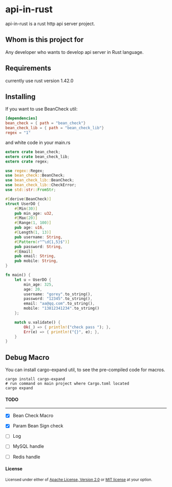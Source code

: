 api-in-rust
===========
api-in-rust is a rust http api server project.

Whom is this project for
------------------------
Any developer who wants to develop api server in Rust language.

Requirements
------------
currently use rust version 1.42.0

Installing
----------

If you want to use BeanCheck util:

```toml
[dependencies]
bean_check = { path = "bean_check"}
bean_check_lib = { path = "bean_check_lib"}
regex = "1"
```

and white code in your main.rs
```rs
extern crate bean_check;
extern crate bean_check_lib;
extern crate regex;

use regex::Regex;
use bean_check::BeanCheck;
use bean_check_lib::BeanCheck;
use bean_check_lib::CheckError;
use std::str::FromStr;

#[derive(BeanCheck)]
struct UserDO {
    #[Min(30)]
    pub min_age: u32,
    #[Max(20)]
    #[Range(1, 100)]
    pub age: u16,
    #[Length(1, 13)]
    pub username: String,
    #[Pattern(r"^\d{1,5}$")]
    pub password: String,
    #[Email]
    pub email: String,
    pub mobile: String,
}

fn main() {
    let u = UserDO {
        min_age: 325,
        age: 20,
        username: "gorey".to_string(),
        password: "12345".to_string(),
        email: "aa@qq.com".to_string(),
        mobile: "13812341234".to_string()
    };

    match u.validate() {
        Ok(_) => { println!("check pass "); },
        Err(e) => { println!("{}", e); },
    }
}
```

Debug Macro
-----------
You can install cargo-expand util, to see the pre-compiled code for macros.

```shell script
cargo install cargo-expand
# run command on main project where Cargo.toml located
cargo expand
```

#### TODO
---------

- [x] Bean Check Macro
- [x] Param Bean Sign check
- [ ] Log
- [ ] MySQL handle
- [ ] Redis handle


#### License

<sup>
Licensed under either of <a href="LICENSE-APACHE">Apache License, Version
2.0</a> or <a href="LICENSE-MIT">MIT license</a> at your option.
</sup>

<br>

